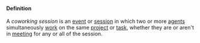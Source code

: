 #### Definition
A *coworking session* is an [event](https://github.com/gcassel/Modular-Organization-Terminology/blob/master/terms/event.md) or [session](https://github.com/gcassel/Modular-Organization-Terminology/blob/master/terms/session.md) in which two or more [agents](https://github.com/gcassel/Modular-Organization-Terminology/blob/master/terms/agent.md) simultaneously [work](https://github.com/gcassel/Modular-Organization-Terminology/blob/master/terms/work.md) on the same [project](https://github.com/gcassel/Modular-Organization-Terminology/blob/master/terms/project.md) or [task](https://github.com/gcassel/Modular-Organization-Terminology/blob/master/terms/task.md), whether they are or aren't in [meeting](https://github.com/gcassel/Modular-Organization-Terminology/blob/master/terms/meet.md) for any or all of the session.
